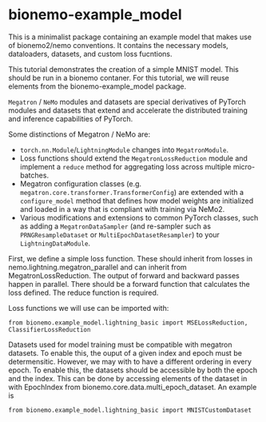 # bionemo-example_model

This is a minimalist package containing an example model that makes use of bionemo2/nemo conventions. It contains the necessary models, dataloaders, datasets, and custom loss fucntions.

This tutorial demonstrates the creation of a simple MNIST model. This should be run in a bionemo contaner. For this tutorial, we will reuse elements from the bionemo-example_model package.


`Megatron` / `NeMo` modules and datasets are special derivatives of PyTorch modules and datasets that extend and accelerate the distributed training and inference capabilities of PyTorch.

Some distinctions of Megatron / NeMo are:

- `torch.nn.Module`/`LightningModule` changes into `MegatronModule`.
- Loss functions should extend the `MegatronLossReduction` module and implement a `reduce` method for aggregating loss across multiple micro-batches.
- Megatron configuration classes (e.g. `megatron.core.transformer.TransformerConfig`) are extended with a `configure_model` method that defines how model weights are initialized and loaded in a way that is compliant with training via NeMo2.
- Various modifications and extensions to common PyTorch classes, such as adding a `MegatronDataSampler` (and re-sampler such as `PRNGResampleDataset` or `MultiEpochDatasetResampler`) to your `LightningDataModule`.



First, we define a simple loss function. These should inherit from losses in nemo.lightning.megatron_parallel and can inherit from MegatronLossReduction. The output of forward and backward passes happen in parallel. There should be a forward function that calculates the loss defined. The reduce function is required.

Loss functions we will use can be imported with:
```
from bionemo.example_model.lightning_basic import MSELossReduction, ClassifierLossReduction
```

Datasets used for model training must be compatible with megatron datasets. To enable this, the ouput of a given index and epoch must be determensitic. However, we may with to have a different ordering in every epoch. To enable this, the datasets should be accessible by both the epoch and the index. This can be done by accessing elements of the dataset in with EpochIndex from bionemo.core.data.multi_epoch_dataset.
An example is

```
from bionemo.example_model.lightning_basic import MNISTCustomDataset
```
